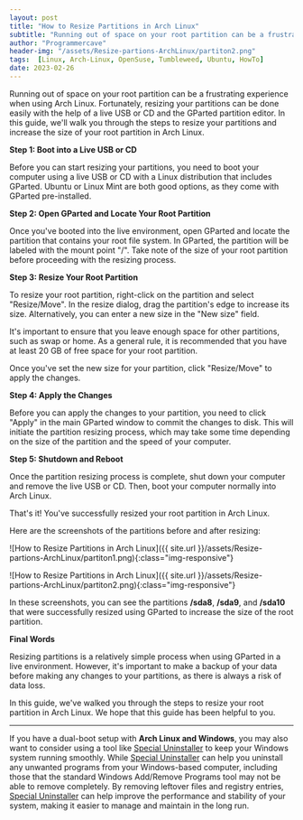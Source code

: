 ```yaml
---
layout: post
title: "How to Resize Partitions in Arch Linux"
subtitle: "Running out of space on your root partition can be a frustrating experience when using Arch Linux. Fortunately, resizing your partitions can be done easily with the help of a live USB or CD and the GParted partition editor. In this guide, we'll walk you through the steps to resize your partitions and increase the size of your root partition in Arch Linux."
author: "Programmercave"
header-img: "/assets/Resize-partions-ArchLinux/partiton2.png"
tags:  [Linux, Arch-Linux, OpenSuse, Tumbleweed, Ubuntu, HowTo]
date: 2023-02-26
---
```


Running out of space on your root partition can be a frustrating experience when using Arch Linux. Fortunately, resizing your partitions can be done easily with the help of a live USB or CD and the GParted partition editor. In this guide, we'll walk you through the steps to resize your partitions and increase the size of your root partition in Arch Linux.

**Step 1: Boot into a Live USB or CD**

Before you can start resizing your partitions, you need to boot your computer using a live USB or CD with a Linux distribution that includes GParted. Ubuntu or Linux Mint are both good options, as they come with GParted pre-installed.

**Step 2: Open GParted and Locate Your Root Partition**

Once you've booted into the live environment, open GParted and locate the partition that contains your root file system. In GParted, the partition will be labeled with the mount point "/". Take note of the size of your root partition before proceeding with the resizing process.

**Step 3: Resize Your Root Partition**

To resize your root partition, right-click on the partition and select "Resize/Move". In the resize dialog, drag the partition's edge to increase its size. Alternatively, you can enter a new size in the "New size" field.

It's important to ensure that you leave enough space for other partitions, such as swap or home. As a general rule, it is recommended that you have at least 20 GB of free space for your root partition.

Once you've set the new size for your partition, click "Resize/Move" to apply the changes.

**Step 4: Apply the Changes**

Before you can apply the changes to your partition, you need to click "Apply" in the main GParted window to commit the changes to disk. This will initiate the partition resizing process, which may take some time depending on the size of the partition and the speed of your computer.

**Step 5: Shutdown and Reboot**

Once the partition resizing process is complete, shut down your computer and remove the live USB or CD. Then, boot your computer normally into Arch Linux.

That's it! You've successfully resized your root partition in Arch Linux.

Here are the screenshots of the partitions before and after resizing:

![How to Resize Partitions in Arch Linux]({{ site.url }}/assets/Resize-partions-ArchLinux/partiton1.png){:class="img-responsive"}

![How to Resize Partitions in Arch Linux]({{ site.url }}/assets/Resize-partions-ArchLinux/partiton2.png){:class="img-responsive"}

In these screenshots, you can see the partitions **/sda8**, **/sda9**, and **/sda10** that were successfully resized using GParted to increase the size of the root partition.

**Final Words**

Resizing partitions is a relatively simple process when using GParted in a live environment. However, it's important to make a backup of your data before making any changes to your partitions, as there is always a risk of data loss.

In this guide, we've walked you through the steps to resize your root partition in Arch Linux. We hope that this guide has been helpful to you. 

---

If you have a dual-boot setup with **Arch Linux and Windows**, you may also want to consider using a tool like [Special Uninstaller](https://b02ff-tkq-xw8mfp78r96onjuc.hop.clickbank.net) to keep your Windows system running smoothly. While [Special Uninstaller](https://b02ff-tkq-xw8mfp78r96onjuc.hop.clickbank.net) can help you uninstall any unwanted programs from your Windows-based computer, including those that the standard Windows Add/Remove Programs tool may not be able to remove completely. By removing leftover files and registry entries, [Special Uninstaller](https://b02ff-tkq-xw8mfp78r96onjuc.hop.clickbank.net) can help improve the performance and stability of your system, making it easier to manage and maintain in the long run.





